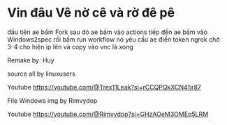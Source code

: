 # Vin đâu Vê nờ cê và rờ đê pê
đầu tiên ae bấm Fork
sau đó ae bấm vào actions
tiếp đến ae bấm vào Windows2spec rồi bấm run workflow
nó yêu cầu ae điền token ngrok
chờ 3-4
cho hiện ip lên và copy vào vnc là xong

Remake by: Huy

source all by linuxusers 

Youtube https://youtube.com/@Trex11Leak?si=rCCQPQkXCN41jr87

File Windows img by Rimvydop

Youtube https://youtube.com/@Rimvydop?si=GHzAOeM3OMEq5LRM
